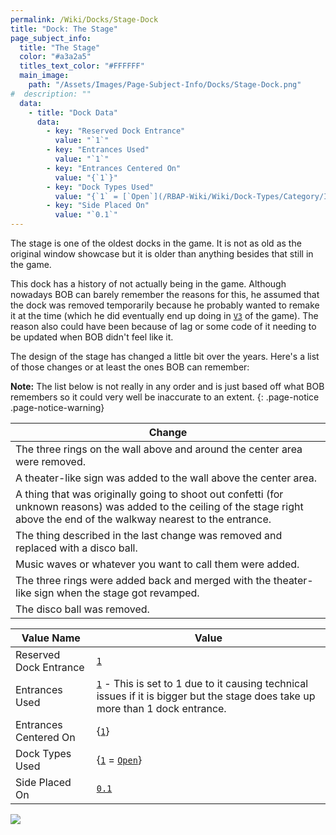 ```yaml
---
permalink: /Wiki/Docks/Stage-Dock
title: "Dock: The Stage"
page_subject_info:
  title: "The Stage"
  color: "#a3a2a5"
  titles_text_color: "#FFFFFF"
  main_image:
    path: "/Assets/Images/Page-Subject-Info/Docks/Stage-Dock.png"
#  description: ""
  data:
    - title: "Dock Data"
      data:
        - key: "Reserved Dock Entrance"
          value: "`1`"
        - key: "Entrances Used"
          value: "`1`"
        - key: "Entrances Centered On"
          value: "{`1`}"
        - key: "Dock Types Used"
          value: "{`1` = [`Open`](/RBAP-Wiki/Wiki/Dock-Types/Category/In-Game#open)}"
        - key: "Side Placed On"
          value: "`0.1`"
---
```


The stage is one of the oldest docks in the game. It is not as old as the original window showcase but it is older than anything besides that still in the game. 

This dock has a history of not actually being in the game. Although nowadays BOB can barely remember the reasons for this, he assumed that the dock was removed temporarily because he probably wanted to remake it at the time (which he did eventually end up doing in [`V3`](/RBAP-Wiki/Wiki/Value-Types#rbap-version) of the game). The reason also could have been because of lag or some code of it needing to be updated when BOB didn't feel like it.

The design of the stage has changed a little bit over the years. Here's a list of those changes or at least the ones BOB can remember:

**Note:** The list below is not really in any order and is just based off what BOB remembers so it could very well be inaccurate to an extent.
{: .page-notice .page-notice-warning}

| Change |
|-|
| The three rings on the wall above and around the center area were removed. |
| A theater-like sign was added to the wall above the center area. |
| A thing that was originally going to shoot out confetti (for unknown reasons) was added to the ceiling of the stage right above the end of the walkway nearest to the entrance. |
| The thing described in the last change was removed and replaced with a disco ball. |
| Music waves or whatever you want to call them were added. |
| The three rings were added back and merged with the theater-like sign when the stage got revamped. |
| The disco ball was removed. |

| Value Name             | Value |
|-|-|
| Reserved Dock Entrance | [`1`](/RBAP-Wiki/Wiki/Value-Types#number) |
| Entrances Used         | [`1`](/RBAP-Wiki/Wiki/Value-Types#number) - This is set to 1 due to it causing technical issues if it is bigger but the stage does take up more than 1 dock entrance. |
| Entrances Centered On  | {[`1`](/RBAP-Wiki/Wiki/Value-Types#number)} |
| Dock Types Used        | {[`1`](/RBAP-Wiki/Wiki/Value-Types#number) = [`Open`](/RBAP-Wiki/Wiki/Dock-Types/Category/In-Game#open)} |
| Side Placed On         | [`0.1`](/RBAP-Wiki/Wiki/Value-Types#number) |

![](/RBAP-Wiki/Assets/Images/Docks/Stage-Dock.png)